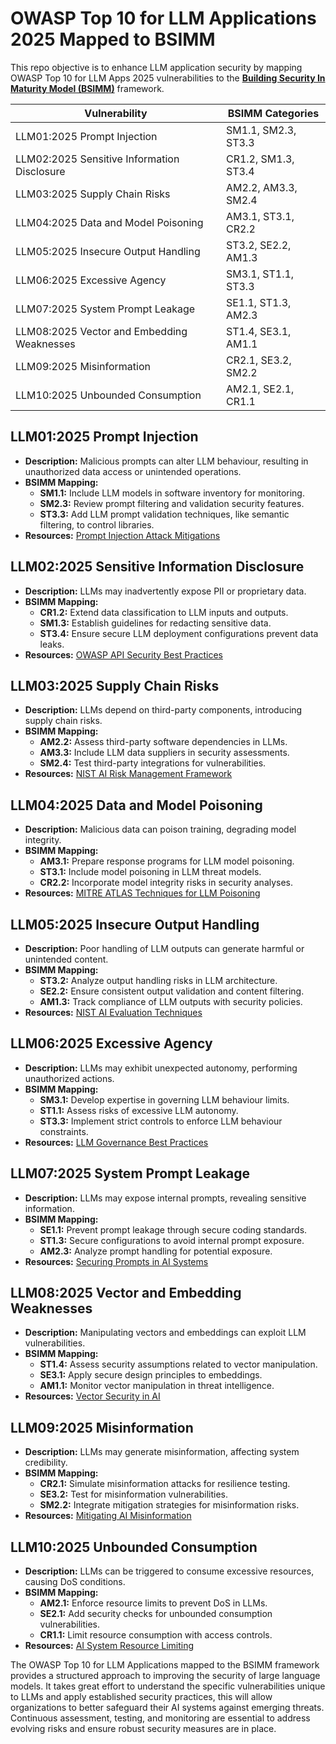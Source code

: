 # OWASP Top 10 for LLM Applications 2025 Mapped to BSIMM

This repo objective is to enhance LLM application security by mapping OWASP Top 10 for LLM Apps 2025 vulnerabilities to the [**Building Security In Maturity Model (BSIMM)**](https://www.blackduck.com/services/security-program/bsimm-maturity-model.html) framework.


| Vulnerability                            | BSIMM Categories                                        |
|------------------------------------------|---------------------------------------------------------|
| LLM01:2025 Prompt Injection          | SM1.1, SM2.3, ST3.3                                    |
| LLM02:2025 Sensitive Information Disclosure | CR1.2, SM1.3, ST3.4                           |
| LLM03:2025 Supply Chain Risks        | AM2.2, AM3.3, SM2.4                                    |
| LLM04:2025 Data and Model Poisoning  | AM3.1, ST3.1, CR2.2                                    |
| LLM05:2025 Insecure Output Handling  | ST3.2, SE2.2, AM1.3                                    |
| LLM06:2025 Excessive Agency          | SM3.1, ST1.1, ST3.3                                    |
| LLM07:2025 System Prompt Leakage     | SE1.1, ST1.3, AM2.3                                    |
| LLM08:2025 Vector and Embedding Weaknesses | ST1.4, SE3.1, AM1.1                          |
| LLM09:2025 Misinformation            | CR2.1, SE3.2, SM2.2                                    |
| LLM10:2025 Unbounded Consumption     | AM2.1, SE2.1, CR1.1                                    |



## LLM01:2025 Prompt Injection
- **Description:** Malicious prompts can alter LLM behaviour, resulting in unauthorized data access or unintended operations.
- **BSIMM Mapping:**
  - **SM1.1:** Include LLM models in software inventory for monitoring.
  - **SM2.3:** Review prompt filtering and validation security features.
  - **ST3.3:** Add LLM prompt validation techniques, like semantic filtering, to control libraries.
- **Resources:** [Prompt Injection Attack Mitigations](https://genai.owasp.org)

## LLM02:2025 Sensitive Information Disclosure
- **Description:** LLMs may inadvertently expose PII or proprietary data.
- **BSIMM Mapping:**
  - **CR1.2:** Extend data classification to LLM inputs and outputs.
  - **SM1.3:** Establish guidelines for redacting sensitive data.
  - **ST3.4:** Ensure secure LLM deployment configurations prevent data leaks.
- **Resources:** [OWASP API Security Best Practices](https://owasp.org/API-Security/)

## LLM03:2025 Supply Chain Risks
- **Description:** LLMs depend on third-party components, introducing supply chain risks.
- **BSIMM Mapping:**
  - **AM2.2:** Assess third-party software dependencies in LLMs.
  - **AM3.3:** Include LLM data suppliers in security assessments.
  - **SM2.4:** Test third-party integrations for vulnerabilities.
- **Resources:** [NIST AI Risk Management Framework](https://nvlpubs.nist.gov/nistpubs/ai/)

## LLM04:2025 Data and Model Poisoning
- **Description:** Malicious data can poison training, degrading model integrity.
- **BSIMM Mapping:**
  - **AM3.1:** Prepare response programs for LLM model poisoning.
  - **ST3.1:** Include model poisoning in LLM threat models.
  - **CR2.2:** Incorporate model integrity risks in security analyses.
- **Resources:** [MITRE ATLAS Techniques for LLM Poisoning](https://atlas.mitre.org)

## LLM05:2025 Insecure Output Handling
- **Description:** Poor handling of LLM outputs can generate harmful or unintended content.
- **BSIMM Mapping:**
  - **ST3.2:** Analyze output handling risks in LLM architecture.
  - **SE2.2:** Ensure consistent output validation and content filtering.
  - **AM1.3:** Track compliance of LLM outputs with security policies.
- **Resources:** [NIST AI Evaluation Techniques](https://nvlpubs.nist.gov/nistpubs/ai/)

## LLM06:2025 Excessive Agency
- **Description:** LLMs may exhibit unexpected autonomy, performing unauthorized actions.
- **BSIMM Mapping:**
  - **SM3.1:** Develop expertise in governing LLM behaviour limits.
  - **ST1.1:** Assess risks of excessive LLM autonomy.
  - **ST3.3:** Implement strict controls to enforce LLM behaviour constraints.
- **Resources:** [LLM Governance Best Practices](https://genai.owasp.org)

## LLM07:2025 System Prompt Leakage
- **Description:** LLMs may expose internal prompts, revealing sensitive information.
- **BSIMM Mapping:**
  - **SE1.1:** Prevent prompt leakage through secure coding standards.
  - **ST1.3:** Secure configurations to avoid internal prompt exposure.
  - **AM2.3:** Analyze prompt handling for potential exposure.
- **Resources:** [Securing Prompts in AI Systems](https://genai.owasp.org)

## LLM08:2025 Vector and Embedding Weaknesses
- **Description:** Manipulating vectors and embeddings can exploit LLM vulnerabilities.
- **BSIMM Mapping:**
  - **ST1.4:** Assess security assumptions related to vector manipulation.
  - **SE3.1:** Apply secure design principles to embeddings.
  - **AM1.1:** Monitor vector manipulation in threat intelligence.
- **Resources:** [Vector Security in AI](https://arxiv.org/abs/2307.00691)

## LLM09:2025 Misinformation
- **Description:** LLMs may generate misinformation, affecting system credibility.
- **BSIMM Mapping:**
  - **CR2.1:** Simulate misinformation attacks for resilience testing.
  - **SE3.2:** Test for misinformation vulnerabilities.
  - **SM2.2:** Integrate mitigation strategies for misinformation risks.
- **Resources:** [Mitigating AI Misinformation](https://genai.owasp.org)

## LLM10:2025 Unbounded Consumption
- **Description:** LLMs can be triggered to consume excessive resources, causing DoS conditions.
- **BSIMM Mapping:**
  - **AM2.1:** Enforce resource limits to prevent DoS in LLMs.
  - **SE2.1:** Add security checks for unbounded consumption vulnerabilities.
  - **CR1.1:** Limit resource consumption with access controls.
- **Resources:** [AI System Resource Limiting](https://genai.owasp.org)

The OWASP Top 10 for LLM Applications mapped to the BSIMM framework provides a structured approach to improving the security of large language models. It takes great effort to understand the specific vulnerabilities unique to LLMs and apply established security practices, this will allow organizations to better safeguard their AI systems against emerging threats. Continuous assessment, testing, and monitoring are essential to address evolving risks and ensure robust security measures are in place.

